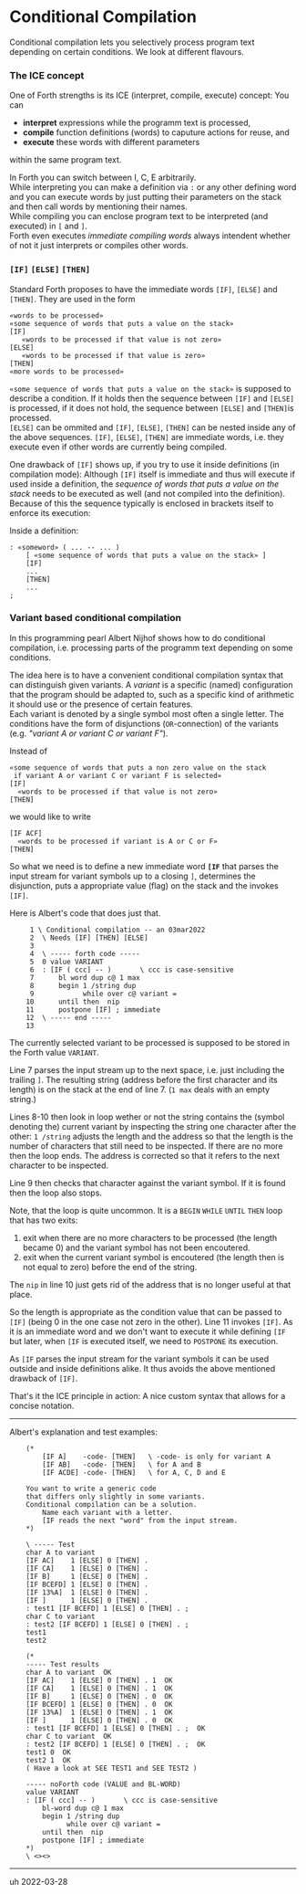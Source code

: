 # Conditional Compilation

Conditional compilation lets you selectively process program text depending on certain conditions. We look at different flavours.

### The ICE concept

One of Forth strengths is its ICE (interpret, compile, execute) concept: You can

- **interpret** expressions while the programm text is processed,
- **compile** function definitions (words) to caputure actions for reuse, and
- **execute** these words with different parameters

within the same program text.

In Forth you can switch between I, C, E arbitrarily.  
While interpreting you can make 
a definition via `:` or any other defining word and you can execute words by just putting their parameters on the stack and then call words by mentioning their names.  
While compiling you can enclose program text to be interpreted (and executed) in `[` and `]`.  
Forth even executes *immediate compiling words* always intendent whether of not it just interprets or compiles other words.

### `[IF]` `[ELSE]` `[THEN]`

Standard Forth proposes to have the immediate words `[IF]`, `[ELSE]` and `[THEN]`. They are used in the form


```forth
«words to be processed»
«some sequence of words that puts a value on the stack»
[IF]
   «words to be processed if that value is not zero»
[ELSE]
   «words to be processed if that value is zero»
[THEN]
«more words to be processed»
```

`«some sequence of words that puts a value on the stack»`
is supposed to describe a condition. If it holds then the sequence between `[IF]` and `[ELSE]` is processed, if it does not hold, the sequence between `[ELSE]` and `[THEN]`is processed.  
`[ELSE]` can be ommited and `[IF]`, `[ELSE]`, `[THEN]` can 
be nested inside any of the above sequences. 
`[IF]`, `[ELSE]`, `[THEN]` are immediate words, i.e. they execute even if other words are currently being compiled.

One drawback of `[IF]` shows up, if you try to use it inside definitions (in compilation mode): Although `[IF]` itself is immediate and thus will execute if used 
inside a definition, the *sequence of words that puts a value on the stack* needs to be executed as well (and not compiled into the definition). Because of this
the sequence typically is enclosed in brackets itself to enforce its execution:

Inside a definition:
```forth
: «someword» ( ... -- ... )
    [ «some sequence of words that puts a value on the stack» ]
    [IF]
    ...
    [THEN]
    ...
;
```

### Variant based conditional compilation

In this programming pearl Albert Nijhof shows how to do conditional compilation, i.e. processing parts of the programm text depending on some conditions.

The idea here is to have a convenient conditional compilation syntax that can distinguish given variants.
A *variant* is a specific (named) configuration that the program should be adapted to, such as a specific kind of arithmetic it should use or the presence of certain features.  
Each variant is denoted by a single symbol most often a single letter. The conditions have the form of disjunctions (`OR`-connection) of the variants (e.g. *"variant A or variant C or variant F"*).

Instead of
```forth
«some sequence of words that puts a non zero value on the stack  
 if variant A or variant C or variant F is selected»
[IF]
  «words to be processed if that value is not zero»
[THEN]
```

we would like to write

```forth
[IF ACF]
  «words to be processed if variant is A or C or F»
[THEN]
```

So what we need is to define a new immediate word **`[IF`** that parses the input stream for variant symbols up to a closing `]`, determines the disjunction, puts a appropriate value (flag) on the stack and the invokes `[IF]`.

Here is Albert's code that does just that.

```forth
     1 \ Conditional compilation -- an 03mar2022
     2  \ Needs [IF] [THEN] [ELSE]
     3  
     4  \ ----- forth code -----
     5  0 value VARIANT
     6  : [IF ( ccc] -- )       \ ccc is case-sensitive
     7      bl word dup c@ 1 max
     8      begin 1 /string dup
     9            while over c@ variant =
    10      until then  nip
    11      postpone [IF] ; immediate
    12  \ ----- end -----
    13
```

The currently selected variant to be processed is supposed to be stored in the Forth value `VARIANT`.

Line 7 parses the input stream up to the next space, i.e. just including the trailing `]`. 
The resulting string (address before the first character and its length) is on the stack at the end of line 7. (`1 max` deals with an empty string.) 

Lines 8-10 then look in loop wether or not the string contains the (symbol denoting the) current variant by inspecting the  string one character after the other: `1 /string` adjusts the length and the address so that the length is the number of characters that still need to be inspected. If there are no more then the loop ends.
The address is corrected so that it refers to the next character to be inspected.

Line 9 then checks that character against the variant symbol. If it is found then the loop also stops.

Note, that the loop is quite uncommon. It is a `BEGIN` `WHILE` `UNTIL` `THEN` loop that has two exits: 

1. exit when there are no more characters to be processed (the length became 0) and the variant symbol has not been encoutered.
2. exit when the current variant symbol is encoutered (the length then is not equal to zero) before the end of the string.

The `nip` in line 10 just gets rid of the address that is no longer useful at that place.

So the length is appropriate as the condition value that can be passed to `[IF]` (being 0 in the one case not zero in the other). Line 11 invokes `[IF]`. As it is an immediate word and we don't want to execute it while defining `[IF` but later, when `[IF` is executed itself, we need to `POSTPONE` its execution.

As `[IF` parses the input stream for the variant symbols it can be used outside and inside definitions alike. It thus avoids the above mentioned drawback of `[IF]`.

That's it the ICE principle in action: A nice custom syntax that allows for a concise notation.

---

Albert's explanation and test examples:

```forth
    (*
        [IF A]    -code- [THEN]   \ -code- is only for variant A
        [IF AB]   -code- [THEN]   \ for A and B
        [IF ACDE] -code- [THEN]   \ for A, C, D and E
    
    You want to write a generic code
    that differs only slightly in some variants.
    Conditional compilation can be a solution.
        Name each variant with a letter.
        [IF reads the next "word" from the input stream.
    *)
    
    \ ----- Test
    char A to variant
    [IF AC]    1 [ELSE] 0 [THEN] .
    [IF CA]    1 [ELSE] 0 [THEN] .
    [IF B]     1 [ELSE] 0 [THEN] .
    [IF BCEFD] 1 [ELSE] 0 [THEN] .
    [IF 13%A]  1 [ELSE] 0 [THEN] .
    [IF ]      1 [ELSE] 0 [THEN] .
    : test1 [IF BCEFD] 1 [ELSE] 0 [THEN] . ;
    char C to variant
    : test2 [IF BCEFD] 1 [ELSE] 0 [THEN] . ;
    test1
    test2
    
    (*
    ----- Test results
    char A to variant  OK
    [IF AC]    1 [ELSE] 0 [THEN] . 1  OK
    [IF CA]    1 [ELSE] 0 [THEN] . 1  OK
    [IF B]     1 [ELSE] 0 [THEN] . 0  OK
    [IF BCEFD] 1 [ELSE] 0 [THEN] . 0  OK
    [IF 13%A]  1 [ELSE] 0 [THEN] . 1  OK
    [IF ]      1 [ELSE] 0 [THEN] . 0  OK
    : test1 [IF BCEFD] 1 [ELSE] 0 [THEN] . ;  OK
    char C to variant  OK
    : test2 [IF BCEFD] 1 [ELSE] 0 [THEN] . ;  OK
    test1 0  OK
    test2 1  OK
    ( Have a look at SEE TEST1 and SEE TEST2 )
    
    ----- noForth code (VALUE and BL-WORD)
    value VARIANT
    : [IF ( ccc] -- )       \ ccc is case-sensitive
        bl-word dup c@ 1 max
        begin 1 /string dup
              while over c@ variant =
        until then  nip
        postpone [IF] ; immediate
    *)
    \ <><>
```
---

uh 2022-03-28
